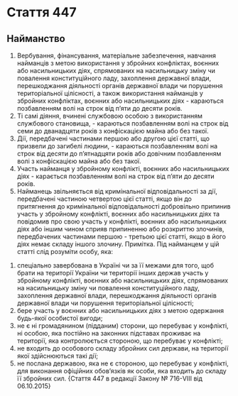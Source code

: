 Cтаття 447
====
Найманство
----
1. Вербування, фінансування, матеріальне забезпечення, навчання найманців з метою використання у збройних конфліктах, воєнних або насильницьких діях, спрямованих на насильницьку зміну чи повалення конституційного ладу, захоплення державної влади, перешкоджання діяльності органів державної влади чи порушення територіальної цілісності, а також використання найманців у збройних конфліктах, воєнних або насильницьких діях -
караються позбавленням волі на строк від п’яти до десяти років.
2. Ті самі діяння, вчинені службовою особою з використанням службового становища, -
караються позбавленням волі на строк від семи до дванадцяти років з конфіскацією майна або без такої.
3. Дії, передбачені частинами першою або другою цієї статті, що призвели до загибелі людини, -
караються позбавленням волі на строк від десяти до п’ятнадцяти років або довічним позбавленням волі з конфіскацією майна або без такої.
4. Участь найманця у збройному конфлікті, воєнних або насильницьких діях -
карається позбавленням волі на строк від п’яти до десяти років.
5. Найманець звільняється від кримінальної відповідальності за дії, передбачені частиною четвертою цієї статті, якщо він до притягнення до кримінальної відповідальності добровільно припинив участь у збройному конфлікті, воєнних або насильницьких діях та повідомив про свою участь у конфлікті, воєнних або насильницьких діях або іншим чином сприяв припиненню або розкриттю злочинів, передбачених частинами першою - третьою цієї статті, якщо в його діях немає складу іншого злочину.
Примітка. Під найманцем у цій статті слід розуміти особу, яка:
1) спеціально завербована в Україні чи за її межами для того, щоб брати на території України чи території інших держав участь у збройному конфлікті, воєнних або насильницьких діях, спрямованих на насильницьку зміну чи повалення конституційного ладу, захоплення державної влади, перешкоджання діяльності органів державної влади чи порушення територіальної цілісності;
2) бере участь у воєнних або насильницьких діях з метою одержання будь-якої особистої вигоди;
3) не є ні громадянином (підданим) сторони, що перебуває у конфлікті, ні особою, яка постійно на законних підставах проживає на території, яка контролюється стороною, що перебуває у конфлікті;
4) не входить до особового складу збройних сил держави, на території якої здійснюються такі дії;
5) не послана державою, яка не є стороною, що перебуває у конфлікті, для виконання офіційних обов’язків як особи, яка входить до складу її збройних сил.
{Стаття 447 в редакції Закону № 716-VIII від 06.10.2015}
